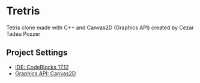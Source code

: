 # Tretris
Tetris clone made with C++ and Canvas2D (Graphics API) created by Cezar Tadeu Pozzer

## Project Settings
- [IDE: CodeBlocks 17.12](https://sourceforge.net/projects/codeblocks/files/Binaries/17.12/Windows/codeblocks-17.12mingw-setup.exe/download)
- [Graphics API: Canvas2D](https://youtube.com/playlist?list=PLE_mbOgL4W4IxcdUkRSp0IF3Dy8O1Qtin)
